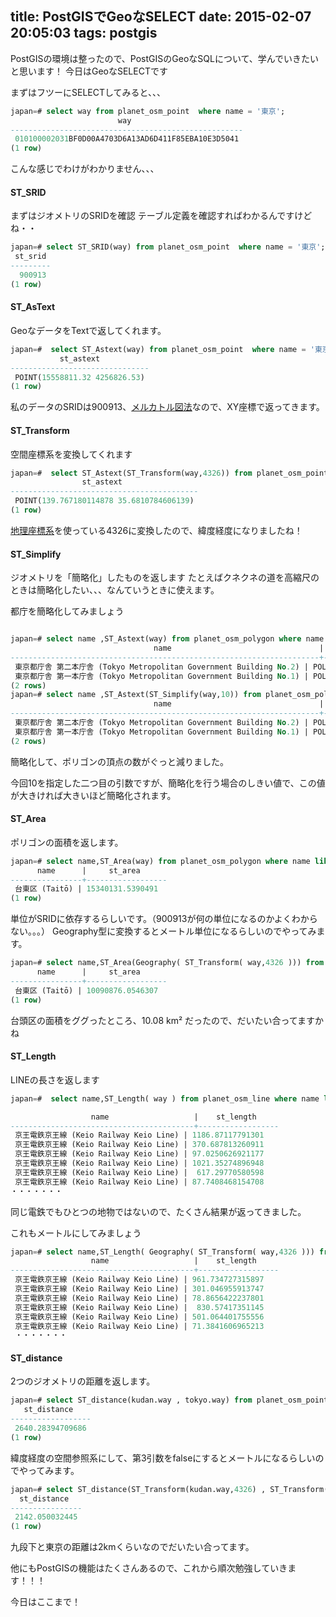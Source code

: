 title: PostGISでGeoなSELECT
date: 2015-02-07 20:05:03
tags: postgis
---

PostGISの環境は整ったので、PostGISのGeoなSQLについて、学んでいきたいと思います！
今日はGeoなSELECTです

<!-- more -->

まずはフツーにSELECTしてみると、、、

```sql
japan=# select way from planet_osm_point  where name = '東京';
                        way
----------------------------------------------------
 010100002031BF0D00A4703D6A13AD6D411F85EBA10E3D5041
(1 row)
```
こんな感じでわけがわかりません、、、

#### ST_SRID

まずはジオメトリのSRIDを確認
テーブル定義を確認すればわかるんですけどね・・

```sql
japan=# select ST_SRID(way) from planet_osm_point  where name = '東京';
 st_srid
---------
  900913
(1 row)
```

#### ST_AsText

GeoなデータをTextで返してくれます。

```sql
japan=#  select ST_Astext(way) from planet_osm_point  where name = '東京';
           st_astext
-------------------------------
 POINT(15558811.32 4256826.53)
(1 row)
```

私のデータのSRIDは900913、[メルカトル図法](http://ja.wikipedia.org/wiki/%E3%83%A1%E3%83%AB%E3%82%AB%E3%83%88%E3%83%AB%E5%9B%B3%E6%B3%95)なので、XY座標で返ってきます。

#### ST_Transform

空間座標系を変換してくれます

```sql
japan=#  select ST_Astext(ST_Transform(way,4326)) from planet_osm_point  where name = '東京';
                st_astext
------------------------------------------
 POINT(139.767180114878 35.6810784606139)
(1 row)
```

[地理座標系](http://ja.wikipedia.org/wiki/%E5%9C%B0%E7%90%86%E5%BA%A7%E6%A8%99%E7%B3%BB)を使っている4326に変換したので、緯度経度になりましたね！

#### ST_Simplify
ジオメトリを「簡略化」したものを返します
たとえばクネクネの道を高縮尺のときは簡略化したい、、、なんていうときに使えます。

都庁を簡略化してみましょう

```sql

japan=# select name ,ST_Astext(way) from planet_osm_polygon where name like '東 京都庁%';
                                name                                 |             st_astext
---------------------------------------------------------------------+-------------------------------------------------------------------------------------------------------------------------------------------------------------------------------------------------------------------------------------------------------------------------------------------------------------------------------------------------------------------------------------------------------------------------------------------------------------------------------------------------------------------------------------------------------------------------------------------------------------------------------------------------------------------------------------------------------------------------------------------------------------------------------------------------------
 東京都庁舎 第二本庁舎 (Tokyo Metropolitan Government Building No.2) | POLYGON((15550413.95 4257817.44,15550418.97 4257818.58,15550417.58 4257827.96,15550426.27 4257829.92,15550424.56 4257841.44,15550448.89 4257846.93,15550450.66 4257835.04,15550459.39 4257837.01,15550461.36 4257823.76,15550471.75 4257826.1,15550475.47 4257801.06,15550467.95 4257799.36,15550468.74 4257794.06,15550476.9 4257795.91,15550481.11 4257767.62,15550474.16 4257766.05,15550474.97 4257760.64,15550482.44257762.31,15550486.53 4257734.52,15550479.1 4257732.85,15550479.98 4257726.9,15550474.89 4257725.75,15550476.11 4257717.52,15550447.25 4257711.03,15550445.94 4257719.76,15550436.73 4257717.67,15550435.77 4257724.14,15550428.9 4257722.59,15550424.48 4257752.31,15550430.88 4257753.75,15550429.96 4257760.01,15550423.3 4257758.52,15550419.28 4257785.53,15550425.7 4257786.97,15550424.97 4257791.88,15550417.98 4257790.31,15550413.95 4257817.44))
 東京都庁舎 第一本庁舎 (Tokyo Metropolitan Government Building No.1) | POLYGON((15550365.85 4258023.11,15550373.12 4258024.66,15550371.66 4258031.54,15550379.49 4258033.2,15550377.03 4258044.83,15550406.24 4258051.04,15550408.39 4258040.91,15550416.42 4258042.61,15550417.74 4258036.42,15550427.38 4258038.46,15550433.63 4258008.99,15550422.58 4258006.65,15550432.79 4257958.54,15550441.95 4257960.49,15550447.51 4257934.2,15550437.02 4257931.98,15550438.75 4257923.78,15550430.27 4257921.97,15550432.86 4257909.71,15550403.65 4257903.51,15550401.37 4257914.26,15550393.99 4257912.69,15550392.39 4257920.22,15550385.48 4257918.75,15550379.91 4257945.03,15550388.16 4257946.78,15550377.96 4257994.9,15550372.1 4257993.66,15550365.85 4258023.11))
(2 rows)
japan=# select name ,ST_Astext(ST_Simplify(way,10)) from planet_osm_polygon where name like '東京都庁%';
                                name                                 |                          st_astext
---------------------------------------------------------------------+-------------------------------------------------------------------------------------------------------------------------------------------------------------------------------------------------------------------------------------------------
 東京都庁舎 第二本庁舎 (Tokyo Metropolitan Government Building No.2) | POLYGON((15550413.95 4257817.44,15550424.56 4257841.44,15550448.89 4257846.93,15550471.75 4257826.1,15550486.53 4257734.52,15550476.11 4257717.52,15550428.9 4257722.59,15550413.95 4257817.44))
 東京都庁舎 第一本庁舎 (Tokyo Metropolitan Government Building No.1) | POLYGON((15550365.85 4258023.11,15550377.03 4258044.83,15550427.38 4258038.46,15550433.63 4258008.99,15550422.58 4258006.65,15550447.51 4257934.2,15550432.86 4257909.71,15550403.65 4257903.51,15550385.48 4257918.75,15550365.85 4258023.11))
(2 rows)
```
簡略化して、ポリゴンの頂点の数がぐっと減りました。

今回10を指定した二つ目の引数ですが、簡略化を行う場合のしきい値で、この値が大きければ大きいほど簡略化されます。

#### ST_Area

ポリゴンの面積を返します。

```sql
japan=# select name,ST_Area(way) from planet_osm_polygon where name like '台東%' and boundary = 'administrative';
      name      |     st_area
----------------+------------------
 台東区 (Taitō) | 15340131.5390491
(1 row)

```

単位がSRIDに依存するらしいです。（900913が何の単位になるのかよくわからない。。。）
Geography型に変換するとメートル単位になるらしいのでやってみます。

```sql
japan=# select name,ST_Area(Geography( ST_Transform( way,4326 ))) from planet_osm_polygon where name like '台東%' and boundary = 'administrative';
      name      |     st_area
----------------+------------------
 台東区 (Taitō) | 10090876.0546307
(1 row)
```
台頭区の面積をググったところ、10.08 km² だったので、だいたい合ってますかね

#### ST_Length

LINEの長さを返します

```sql
japan=#  select name,ST_Length( way ) from planet_osm_line where name like '京王電鉄京王線%';

                  name                   |    st_length
-----------------------------------------+------------------
 京王電鉄京王線 (Keio Railway Keio Line) | 1186.87117791301
 京王電鉄京王線 (Keio Railway Keio Line) | 370.687813260911
 京王電鉄京王線 (Keio Railway Keio Line) | 97.0250626921177
 京王電鉄京王線 (Keio Railway Keio Line) | 1021.35274896948
 京王電鉄京王線 (Keio Railway Keio Line) |  617.29770580598
 京王電鉄京王線 (Keio Railway Keio Line) | 87.7408468154708
・・・・・・・
```

同じ電鉄でもひとつの地物ではないので、たくさん結果が返ってきました。

これもメートルにしてみましょう

```sql
japan=# select name,ST_Length( Geography( ST_Transform( way,4326 ))) from planet_osm_line where name like '京王電鉄京王線%';
                  name                   |    st_length
-----------------------------------------+------------------
 京王電鉄京王線 (Keio Railway Keio Line) | 961.734727315897
 京王電鉄京王線 (Keio Railway Keio Line) | 301.046955913747
 京王電鉄京王線 (Keio Railway Keio Line) | 78.8656422237801
 京王電鉄京王線 (Keio Railway Keio Line) |  830.57417351145
 京王電鉄京王線 (Keio Railway Keio Line) | 501.064401755556
 京王電鉄京王線 (Keio Railway Keio Line) | 71.3841606965213
 ・・・・・・・
```

#### ST_distance

2つのジオメトリの距離を返します。

```sql
japan=# select ST_distance(kudan.way , tokyo.way) from planet_osm_point kudan , planet_osm_point tokyo where kudan.name = '九段下' and kudan.railway = 'station' and tokyo.name = '東京' and tokyo.railway = 'station' ;
   st_distance
------------------
 2640.28394709686
(1 row)
```
緯度経度の空間参照系にして、第3引数をfalseにするとメートルになるらしいのでやってみます。

```sql
japan=# select ST_distance(ST_Transform(kudan.way,4326) , ST_Transform(tokyo.way,4326),false) from planet_osm_point kudan , planet_osm_point tokyo where kudan.name = '九段下' and kudan.railway = 'station' and tokyo.name = '東京' and tokyo.railway = 'station' ;
  st_distance
----------------
 2142.050032445
(1 row)
```

九段下と東京の距離は2kmくらいなのでだいたい合ってます。


他にもPostGISの機能はたくさんあるので、これから順次勉強していきます！！！

今日はここまで！
